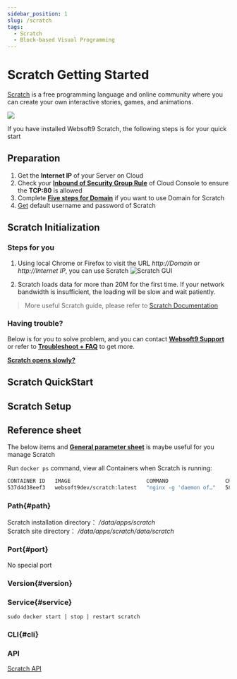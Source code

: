 ```yaml
---
sidebar_position: 1
slug: /scratch
tags:
  - Scratch
  - Block-based Visual Programming
---
```


# Scratch Getting Started

[Scratch](https://scratch.mit.edu/) is a free programming language and online community where you can create your own interactive stories, games, and animations.

![](https://libs.websoft9.com/Websoft9/DocsPicture/en/scratch/scratch-gui-websoft9.png)

If you have installed Websoft9 Scratch, the following steps is for your quick start


## Preparation

1. Get the **Internet IP** of your Server on Cloud
2. Check your **[Inbound of Security Group Rule](./administrator/firewall#security)** of Cloud Console to ensure the **TCP:80** is allowed
3. Complete **[Five steps for Domain](./administrator/domain_step)** if you want to use Domain for Scratch
4. [Get](./user/credentials) default username and password of Scratch

## Scratch Initialization

### Steps for you

1. Using local Chrome or Firefox to visit the URL *http://Domain* or *http://Internet IP*, you can use Scratch
   ![Scratch GUI](https://libs.websoft9.com/Websoft9/DocsPicture/en/scratch/scratch-gui-websoft9.png)

2. Scratch loads data for more than 20M for the first time. If your network bandwidth is insufficient, the loading will be slow and wait patiently.

> More useful Scratch guide, please refer to [Scratch Documentation](https://en.scratch-wiki.info)

### Having trouble?

Below is for you to solve problem, and you can contact **[Websoft9 Support](./helpdesk)** or refer to **[Troubleshoot + FAQ](./faq#setup)** to get more.  

**[Scratch opens slowly?](./scratch/admin#slowly)**

## Scratch QuickStart


## Scratch Setup

## Reference sheet

The below items and **[General parameter sheet](./administrator/parameter)** is maybe useful for you manage Scratch 

Run `docker ps` command, view all Containers when Scratch is running:  

```bash
CONTAINER ID   IMAGE                        COMMAND                  CREATED          STATUS          PORTS                                   NAMES
537d4d38eef3   websoft9dev/scratch:latest   "nginx -g 'daemon of…"   58 seconds ago   Up 57 seconds   0.0.0.0:9001->80/tcp, :::9001->80/tcp   scratch
```


### Path{#path}

Scratch installation directory： */data/apps/scratch*  
Scratch site directory： */data/apps/scratch/data/scratch*   

### Port{#port}

No special port  

### Version{#version}


### Service{#service}

```shell
sudo docker start | stop | restart scratch
```

### CLI{#cli}


### API

[Scratch API](https://en.scratch-wiki.info/wiki/Scratch_API)

